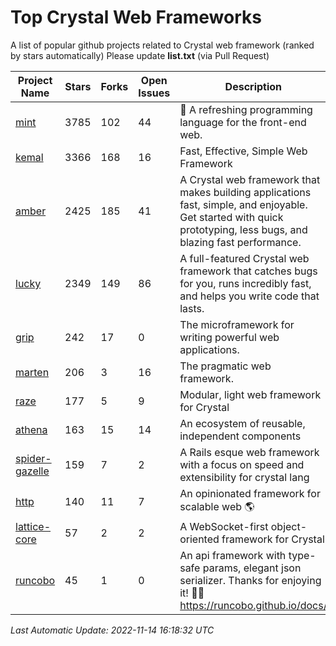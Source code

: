 # Top Crystal Web Frameworks

A list of popular github projects related to Crystal web framework (ranked by stars automatically)
Please update **list.txt** (via Pull Request)

| Project Name | Stars | Forks | Open Issues | Description | Last Commit |
| ------------ | ----- | ----- | ----------- | ----------- | ----------- |
| [mint](https://github.com/mint-lang/mint) |3785|102|44|:leaves: A refreshing programming language for the front-end web.|2022-10-23T14:06:35Z|
| [kemal](https://github.com/kemalcr/kemal) |3366|168|16|Fast, Effective, Simple Web Framework|2022-10-09T10:54:10Z|
| [amber](https://github.com/amberframework/amber) |2425|185|41|A Crystal web framework that makes building applications fast, simple, and enjoyable. Get started with quick prototyping, less bugs, and blazing fast performance.|2022-11-08T22:07:17Z|
| [lucky](https://github.com/luckyframework/lucky) |2349|149|86|A full-featured Crystal web framework that catches bugs for you, runs incredibly fast, and helps you write code that lasts.|2022-09-29T16:13:53Z|
| [grip](https://github.com/grip-framework/grip) |242|17|0|The microframework for writing powerful web applications.|2022-11-05T04:13:37Z|
| [marten](https://github.com/martenframework/marten) |206|3|16|The pragmatic web framework.|2022-11-14T02:40:10Z|
| [raze](https://github.com/samueleaton/raze) |177|5|9|Modular, light web framework for Crystal|2021-01-02T01:20:01Z|
| [athena](https://github.com/athena-framework/athena) |163|15|14|An ecosystem of reusable, independent components|2022-11-13T15:49:22Z|
| [spider-gazelle](https://github.com/spider-gazelle/spider-gazelle) |159|7|2|A Rails esque web framework with a focus on speed and extensibility for crystal lang|2022-10-28T10:40:19Z|
| [http](https://github.com/onyxframework/http) |140|11|7|An opinionated framework for scalable web 🌎|2019-08-13T09:00:30Z|
| [lattice-core](https://github.com/jasonl99/lattice-core) |57|2|2|A WebSocket-first object-oriented framework for Crystal|2017-03-31T23:57:57Z|
| [runcobo](https://github.com/runcobo/runcobo) |45|1|0|An api framework with type-safe params, elegant json serializer. Thanks for enjoying it! 👻👻 https://runcobo.github.io/docs/|2022-03-16T06:43:35Z|

*Last Automatic Update: 2022-11-14 16:18:32 UTC*